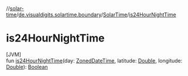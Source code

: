 //[solar-time](../../../index.md)/[de.visualdigits.solartime.boundary](../index.md)/[SolarTime](index.md)/[is24HourNightTime](is24-hour-night-time.md)

# is24HourNightTime

[JVM]\
fun [is24HourNightTime](is24-hour-night-time.md)(day: [ZonedDateTime](https://docs.oracle.com/javase/8/docs/api/java/time/ZonedDateTime.html), latitude: [Double](https://kotlinlang.org/api/latest/jvm/stdlib/kotlin/-double/index.html), longitude: [Double](https://kotlinlang.org/api/latest/jvm/stdlib/kotlin/-double/index.html)): [Boolean](https://kotlinlang.org/api/latest/jvm/stdlib/kotlin/-boolean/index.html)
